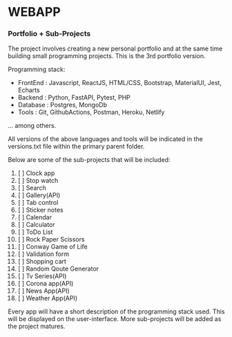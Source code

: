 # WEBAPP

### Portfolio + Sub-Projects

The project involves creating a new personal portfolio and at the same time building small programming projects.
This is the 3rd portfolio version.

Programming stack:

- FrontEnd
  : Javascript, ReactJS, HTML/CSS, Bootstrap, MaterialUI, Jest, Echarts
- Backend
  : Python, FastAPI, Pytest, PHP
- Database
  : Postgres, MongoDb
- Tools
  : Git, GithubActions, Postman, Heroku, Netlify

... among others.

All versions of the above languages and tools will be indicated in the versions.txt file within the primary parent folder.

Below are some of the sub-projects that will be included:

1. [ ] Clock app
2. [ ] Stop watch
3. [ ] Search
4. [ ] Gallery(API)
5. [ ] Tab control
6. [ ] Sticker notes
7. [ ] Calendar
8. [ ] Calculator
9. [ ] ToDo List
10. [ ] Rock Paper Scissors
11. [ ] Conway Game of Life
12. [ ] Validation form
13. [ ] Shopping cart
14. [ ] Random Qoute Generator
15. [ ] Tv Series(API)
16. [ ] Corona app(API)
17. [ ] News App(API)
18. [ ] Weather App(API)

Every app will have a short description of the programming stack used. This will be displayed on the user-interface.
More sub-projects will be added as the project matures.
